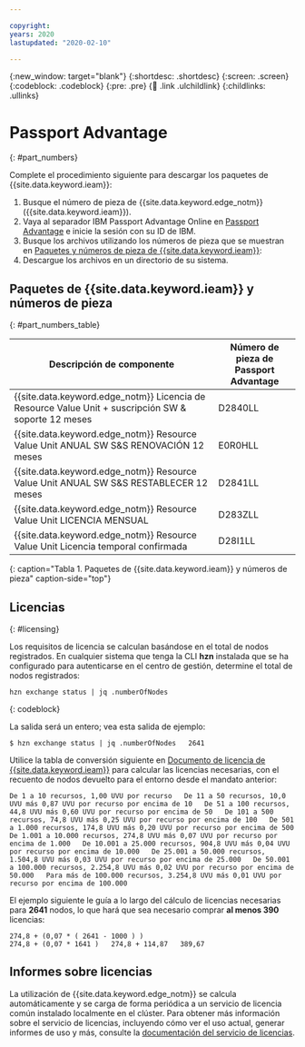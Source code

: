 ```yaml
---

copyright:
years: 2020
lastupdated: "2020-02-10"

---
```


{:new_window: target="blank"}
{:shortdesc: .shortdesc}
{:screen: .screen}
{:codeblock: .codeblock}
{:pre: .pre}
{:child: .link .ulchildlink}
{:childlinks: .ullinks}

# Passport Advantage
{: #part_numbers}

Complete el procedimiento siguiente para descargar los paquetes de {{site.data.keyword.ieam}}:

1. Busque el número de pieza de {{site.data.keyword.edge_notm}} ({{site.data.keyword.ieam}}).
2. Vaya al separador IBM Passport Advantage Online en [Passport Advantage](https://www.ibm.com/software/passportadvantage/) e inicie la sesión con su ID de IBM.
2. Busque los archivos utilizando los números de pieza que se muestran en [Paquetes y números de pieza de {{site.data.keyword.ieam}}](#part_numbers_table):
3. Descargue los archivos en un directorio de su sistema.

## Paquetes de {{site.data.keyword.ieam}} y números de pieza
{: #part_numbers_table}

|Descripción de componente|Número de pieza de Passport Advantage|
|----------------|------------------------------|
|{{site.data.keyword.edge_notm}} Licencia de Resource Value Unit + suscripción SW & soporte 12 meses|D2840LL|
|{{site.data.keyword.edge_notm}} Resource Value Unit ANUAL SW S&S RENOVACIÓN 12 meses|E0R0HLL|
|{{site.data.keyword.edge_notm}} Resource Value Unit ANUAL SW S&S RESTABLECER 12 meses|D2841LL|
|{{site.data.keyword.edge_notm}} Resource Value Unit LICENCIA MENSUAL|D283ZLL|
|{{site.data.keyword.edge_notm}} Resource Value Unit Licencia temporal confirmada|D28I1LL|
{: caption="Tabla 1. Paquetes de {{site.data.keyword.ieam}} y números de pieza" caption-side="top"}

## Licencias
{: #licensing}

Los requisitos de licencia se calculan basándose en el total de nodos registrados. En cualquier sistema que tenga la CLI **hzn** instalada que se ha configurado para autenticarse en el centro de gestión, determine el total de nodos registrados:

  ```
  hzn exchange status | jq .numberOfNodes
  ```
  {: codeblock}

La salida será un entero; vea esta salida de ejemplo:

  ```
  $ hzn exchange status | jq .numberOfNodes   2641
  ```

Utilice la tabla de conversión siguiente en [Documento de licencia de {{site.data.keyword.ieam}}](https://ibm.biz/ieam-43-license) para calcular las licencias necesarias, con el recuento de nodos devuelto para el entorno desde el mandato anterior:

  ```
  De 1 a 10 recursos, 1,00 UVU por recurso   De 11 a 50 recursos, 10,0 UVU más 0,87 UVU por recurso por encima de 10   De 51 a 100 recursos, 44,8 UVU más 0,60 UVU por recurso por encima de 50   De 101 a 500 recursos, 74,8 UVU más 0,25 UVU por recurso por encima de 100   De 501 a 1.000 recursos, 174,8 UVU más 0,20 UVU por recurso por encima de 500   De 1.001 a 10.000 recursos, 274,8 UVU más 0,07 UVU por recurso por encima de 1.000   De 10.001 a 25.000 recursos, 904,8 UVU más 0,04 UVU por recurso por encima de 10.000   De 25.001 a 50.000 recursos, 1.504,8 UVU más 0,03 UVU por recurso por encima de 25.000   De 50.001 a 100.000 recursos, 2.254,8 UVU más 0,02 UVU por recurso por encima de 50.000   Para más de 100.000 recursos, 3.254,8 UVU más 0,01 UVU por recurso por encima de 100.000
  ```

El ejemplo siguiente le guía a lo largo del cálculo de licencias necesarias para **2641** nodos, lo que hará que sea necesario comprar **al menos 390** licencias:

  ```
  274,8 + (0,07 * ( 2641 - 1000 ) )
  274,8 + (0,07 * 1641 )   274,8 + 114,87   389,67
  ```

## Informes sobre licencias

La utilización de {{site.data.keyword.edge_notm}} se calcula automáticamente y se carga de forma periódica a un servicio de licencia común instalado localmente en el clúster. Para obtener más información sobre el servicio de licencias, incluyendo cómo ver el uso actual, generar informes de uso y más, consulte la [documentación del servicio de licencias](https://www.ibm.com/docs/en/cpfs?topic=operator-overview).
